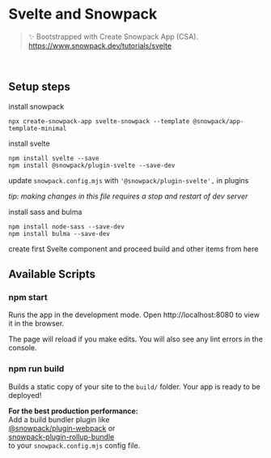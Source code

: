 # Svelte and Snowpack

> ✨ Bootstrapped with Create Snowpack App (CSA).
> https://www.snowpack.dev/tutorials/svelte

<br>

## Setup steps

install snowpack

```
npx create-snowpack-app svelte-snowpack --template @snowpack/app-template-minimal
```

install svelte

```
npm install svelte --save
npm install @snowpack/plugin-svelte --save-dev
```

update `snowpack.config.mjs` with `'@snowpack/plugin-svelte',` in plugins

_tip: making changes in this file requires a stop and restart of dev server_

install sass and bulma

```
npm install node-sass --save-dev
npm install bulma --save-dev
```

create first Svelte component and proceed build and other items from here

## Available Scripts

### npm start

Runs the app in the development mode.
Open http://localhost:8080 to view it in the browser.

The page will reload if you make edits.
You will also see any lint errors in the console.

### npm run build

Builds a static copy of your site to the `build/` folder.
Your app is ready to be deployed!

**For the best production performance:**  
Add a build bundler plugin like  
[@snowpack/plugin-webpack](https://github.com/snowpackjs/snowpack/tree/main/plugins/plugin-webpack)
or  
[snowpack-plugin-rollup-bundle](https://github.com/ParamagicDev/snowpack-plugin-rollup-bundle)  
to your `snowpack.config.mjs` config file.
